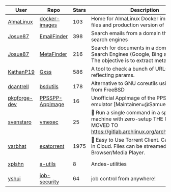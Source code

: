 | User | Repo | Stars | Description | Last Updated |
|------|------|-------|-------------|--------------|
| [AlmaLinux](https://github.com/AlmaLinux) | [docker-images](https://github.com/AlmaLinux/docker-images) | 103 | Home for AlmaLinux Docker image RootFS files and production version of sources | 2025-07-23T16:18:52Z |
| [Josue87](https://github.com/Josue87) | [EmailFinder](https://github.com/Josue87/EmailFinder) | 398 | Search emails from a domain through search engines | 2025-07-21T10:15:24Z |
| [Josue87](https://github.com/Josue87) | [MetaFinder](https://github.com/Josue87/MetaFinder) | 216 | Search for documents in a domain through Search Engines (Google, Bing and Baidu). The objective is to extract metadata | 2025-06-28T15:56:07Z |
| [KathanP19](https://github.com/KathanP19) | [Gxss](https://github.com/KathanP19/Gxss) | 586 | A tool to check a bunch of URLs that contain reflecting params. | 2025-07-21T09:27:57Z |
| [dcantrell](https://github.com/dcantrell) | [bsdutils](https://github.com/dcantrell/bsdutils) | 178 | Alternative to GNU coreutils using software from FreeBSD | 2025-07-23T18:16:52Z |
| [pkgforge-dev](https://github.com/pkgforge-dev) | [PPSSPP-AppImage](https://github.com/pkgforge-dev/PPSSPP-AppImage) | 16 | Unofficial AppImage of the PPSSPP emulator [Maintainer=@Samueru-sama] | 2025-07-01T16:11:19Z |
| [svenstaro](https://github.com/svenstaro) | [vmexec](https://github.com/svenstaro/vmexec) | 25 | 🔧 Run a single command in a speedy virtual machine with zero-setup THE PROJECT MOVED TO https://gitlab.archlinux.org/archlinux/vmexec | 2025-06-04T21:30:44Z |
| [varbhat](https://github.com/varbhat) | [exatorrent](https://github.com/varbhat/exatorrent) | 1975 | 🧲 Easy to Use Torrent Client. Can be hosted in Cloud. Files can be streamed in Browser/Media Player. | 2025-07-17T16:30:19Z |
| [xplshn](https://github.com/xplshn) | [a-utils](https://github.com/xplshn/a-utils) | 8 | Andes-utilities | 2025-06-30T01:30:28Z |
| [yshui](https://github.com/yshui) | [job-security](https://github.com/yshui/job-security) | 64 | job control from anywhere! | 2025-07-21T01:04:29Z |
